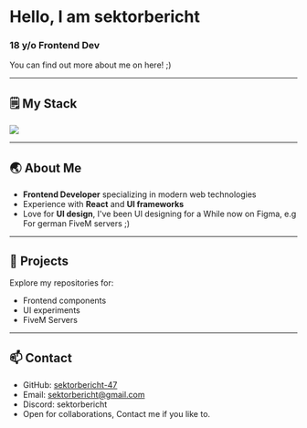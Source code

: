 # Hello, I am sektorbericht

### 18 y/o Frontend Dev

You can find out more about me on here! ;)

---

## 🗒️ My Stack

<p align="left">
  <img src="https://skillicons.dev/icons?i=html,css,js,ts,react,figma" />
</p>

---

## 🌏 About Me
-  **Frontend Developer** specializing in modern web technologies  
-  Experience with **React** and **UI frameworks**  
-  Love for **UI design**, I've been UI designing for a While now on Figma, e.g For german FiveM servers ;)

---

## 📂 Projects
Explore my repositories for:
- Frontend components
- UI experiments
- FiveM Servers

---

## 📫 Contact
- GitHub: [sektorbericht-47](https://github.com/sektorbericht-47)
- Email: sektorbericht@gmail.com
- Discord: sektorbericht
- Open for collaborations, Contact me if you like to.
